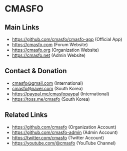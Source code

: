 
# CMASFO

## Main Links

* https://github.com/cmasfo/cmasfo-app (Official App)
* https://cmasfo.com (Forum Website)
* https://cmasfo.org (Organization Website)
* https://cmasfo.net (Admin Website)

## Contact & Donation

* cmasfo@gmail.com (International)
* cmasfo@naver.com (South Korea)
* https://paypal.me/cmasfopaypal (International)
* https://toss.me/cmasfo (South Korea)

## Related Links

* https://github.com/cmasfo (Organization Account)
* https://github.com/cmasfo-admin (Admin Account)
* https://twitter.com/cmasfo (Twitter Account)
* https://youtube.com/@cmasfo (YouTube Channel)
